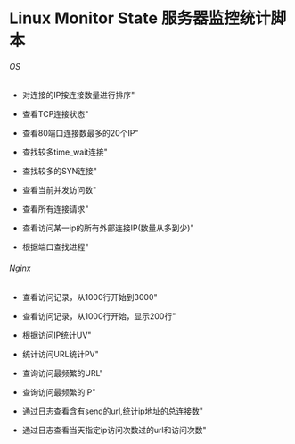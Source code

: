 # Linux Monitor State 服务器监控统计脚本


###### OS

* 对连接的IP按连接数量进行排序"

* 查看TCP连接状态"

* 查看80端口连接数最多的20个IP"

* 查找较多time_wait连接"

* 查找较多的SYN连接"

* 查看当前并发访问数"

* 查看所有连接请求"

* 查看访问某一ip的所有外部连接IP(数量从多到少)"

* 根据端口查找进程"


###### Nginx

* 查看访问记录，从1000行开始到3000"

* 查看访问记录，从1000行开始，显示200行"

* 根据访问IP统计UV"

* 统计访问URL统计PV"

* 查询访问最频繁的URL"

* 查询访问最频繁的IP"

* 通过日志查看含有send的url,统计ip地址的总连接数"

* 通过日志查看当天指定ip访问次数过的url和访问次数"
